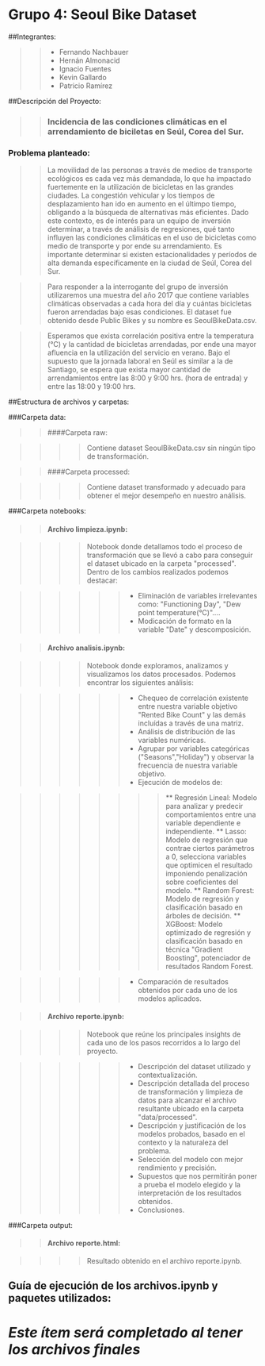 # Grupo 4: Seoul Bike Dataset

##Integrantes:

>> * Fernando Nachbauer
>> * Hernán Almonacid
>> * Ignacio Fuentes
>> * Kevin Gallardo
>> * Patricio Ramírez


##Descripción del Proyecto: 

>> ### Incidencia de las condiciones climáticas en el arrendamiento de biciletas en Seúl, Corea del Sur.

### Problema planteado:

>> La movilidad de las personas a través de medios de transporte ecológicos es cada vez más demandada, lo que ha impactado fuertemente en la utilización de bicicletas en las grandes ciudades. La congestión vehicular y los tiempos de desplazamiento han ido en aumento en el últimpo tiempo, obligando a la búsqueda de alternativas más eficientes. Dado este contexto, es de interés para un equipo de inversión determinar, a través de análisis de regresiones, qué tanto influyen las condiciones climáticas en el uso de bicicletas como medio de transporte y por ende su arrendamiento. Es importante determinar si existen estacionalidades y períodos de alta demanda específicamente en la ciudad de Seúl, Corea del Sur. 

>> Para responder a la interrogante del grupo de inversión utilizaremos una muestra del año 2017 que contiene variables climáticas observadas a cada hora del día y cuántas bicicletas fueron arrendadas bajo esas condiciones. El dataset fue obtenido desde Public Bikes y su nombre es SeoulBikeData.csv.

>> Esperamos que exista correlación positiva entre la temperatura (°C) y la cantidad de bicicletas arrendadas, por ende una mayor afluencia en la utilización del servicio en verano. Bajo el supuesto que la jornada laboral en Seúl es similar a la de Santiago, se espera que exista mayor cantidad de arrendamientos entre las 8:00 y 9:00 hrs. (hora de entrada) y entre las 18:00 y 19:00 hrs.


##Estructura de archivos y carpetas:

###Carpeta data:

>> ####Carpeta raw: 

>>>> Contiene dataset SeoulBikeData.csv sin ningún tipo de transformación.

>> ####Carpeta processed: 

>>>> Contiene dataset transformado y adecuado para obtener el mejor desempeño en nuestro análisis.
 
###Carpeta notebooks:

>> #### Archivo limpieza.ipynb: 

>>>> Notebook donde detallamos todo el proceso de transformación que se llevó a cabo para conseguir el dataset ubicado en la carpeta "processed". Dentro de los cambios realizados podemos destacar:

>>>>>> * Eliminación de variables irrelevantes como: "Functioning Day", "Dew point temperature(°C)"....
>>>>>> * Modicación de formato en la variable "Date" y descomposición.

>> #### Archivo analisis.ipynb:
 
>>>> Notebook donde exploramos, analizamos y visualizamos los datos procesados. Podemos encontrar los siguientes análisis:

>>>>>> * Chequeo de correlación existente entre nuestra variable objetivo "Rented Bike Count" y las demás incluídas a través de una matriz.
>>>>>> * Análisis de distribución de las variables numéricas.
>>>>>> * Agrupar por variables categóricas ("Seasons","Holiday") y observar la frecuencia de nuestra variable objetivo.
>>>>>> * Ejecución de modelos de:

>>>>>>>> ** Regresión Lineal: Modelo para analizar y predecir comportamientos entre una variable dependiente e independiente.
>>>>>>>> ** Lasso: Modelo de regresión que contrae ciertos parámetros a 0, selecciona variables que optimicen el resultado imponiendo penalización sobre coeficientes del modelo.
>>>>>>>> ** Random Forest: Modelo de regresión y clasificación basado en árboles de decisión.
>>>>>>>> ** XGBoost: Modelo optimizado de regresión y clasificación basado en técnica "Gradient Boosting", potenciador de resultados Random Forest.

>>>>>> * Comparación de resultados obtenidos por cada uno de los modelos aplicados.

>> #### Archivo reporte.ipynb: 

>>>> Notebook que reúne los principales insights de cada uno de los pasos recorridos a lo largo del proyecto.

>>>>>> * Descripción del dataset utilizado y contextualización.
>>>>>> * Descripción detallada del proceso de transformación y limpieza de datos para alcanzar el archivo resultante ubicado en la carpeta "data/processed".
>>>>>> * Descripción y justificación de los modelos probados, basado en el contexto y la naturaleza del problema.
>>>>>> * Selección del modelo con mejor rendimiento y precisión.
>>>>>> * Supuestos que nos permitirán poner a prueba el modelo elegido y la interpretación de los resultados obtenidos.
>>>>>> * Conclusiones.

###Carpeta output:

>> #### Archivo reporte.html: 

>>>> Resultado obtenido en el archivo reporte.ipynb.


## Guía de ejecución de los archivos.ipynb y paquetes utilizados:

 # ***Este ítem será completado al tener los archivos finales***







